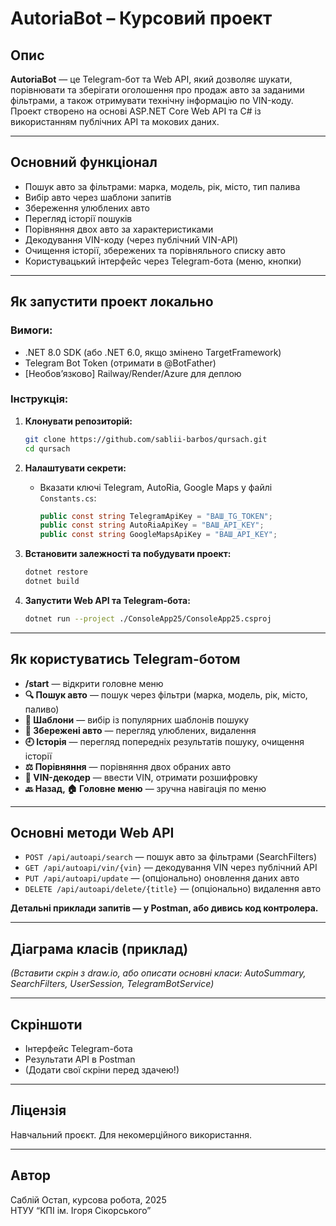 # AutoriaBot – Курсовий проект

## Опис

**AutoriaBot** — це Telegram-бот та Web API, який дозволяє шукати, порівнювати та зберігати оголошення про продаж авто за заданими фільтрами, а також отримувати технічну інформацію по VIN-коду. Проект створено на основі ASP.NET Core Web API та C# із використанням публічних API та мокових даних.

---

## Основний функціонал

- Пошук авто за фільтрами: марка, модель, рік, місто, тип палива
- Вибір авто через шаблони запитів
- Збереження улюблених авто
- Перегляд історії пошуків
- Порівняння двох авто за характеристиками
- Декодування VIN-коду (через публічний VIN-API)
- Очищення історії, збережених та порівняльного списку авто
- Користувацький інтерфейс через Telegram-бота (меню, кнопки)

---

## Як запустити проект локально

### Вимоги:
- .NET 8.0 SDK (або .NET 6.0, якщо змінено TargetFramework)
- Telegram Bot Token (отримати в @BotFather)
- [Необов’язково] Railway/Render/Azure для деплою

### Інструкція:

1. **Клонувати репозиторій:**
    ```bash
    git clone https://github.com/sablii-barbos/qursach.git
    cd qursach
    ```

2. **Налаштувати секрети:**
   - Вказати ключі Telegram, AutoRia, Google Maps у файлі `Constants.cs`:
     ```csharp
     public const string TelegramApiKey = "ВАШ_TG_TOKEN";
     public const string AutoRiaApiKey = "ВАШ_API_KEY";
     public const string GoogleMapsApiKey = "ВАШ_API_KEY";
     ```

3. **Встановити залежності та побудувати проект:**
    ```bash
    dotnet restore
    dotnet build
    ```

4. **Запустити Web API та Telegram-бота:**
    ```bash
    dotnet run --project ./ConsoleApp25/ConsoleApp25.csproj
    ```

---

## Як користуватись Telegram-ботом

- **/start** — відкрити головне меню
- **🔍 Пошук авто** — пошук через фільтри (марка, модель, рік, місто, паливо)
- **📑 Шаблони** — вибір із популярних шаблонів пошуку
- **📂 Збережені авто** — перегляд улюблених, видалення
- **🕘 Історія** — перегляд попередніх результатів пошуку, очищення історії
- **⚖️ Порівняння** — порівняння двох обраних авто
- **🌝 VIN-декодер** — ввести VIN, отримати розшифровку
- **🔙 Назад, 🏠 Головне меню** — зручна навігація по меню

---

## Основні методи Web API

- `POST /api/autoapi/search` — пошук авто за фільтрами (SearchFilters)
- `GET /api/autoapi/vin/{vin}` — декодування VIN через публічний API
- `PUT /api/autoapi/update` — (опціонально) оновлення даних авто
- `DELETE /api/autoapi/delete/{title}` — (опціонально) видалення авто

**Детальні приклади запитів — у Postman, або дивись код контролера.**

---

## Діаграма класів (приклад)

*(Вставити скрін з draw.io, або описати основні класи: AutoSummary, SearchFilters, UserSession, TelegramBotService)*

---

## Скріншоти

- Інтерфейс Telegram-бота  
- Результати API в Postman  
- (Додати свої скріни перед здачею!)

---

## Ліцензія

Навчальний проєкт. Для некомерційного використання.

---

## Автор

Саблій Остап, курсова робота, 2025  
НТУУ “КПІ ім. Ігоря Сікорського”
